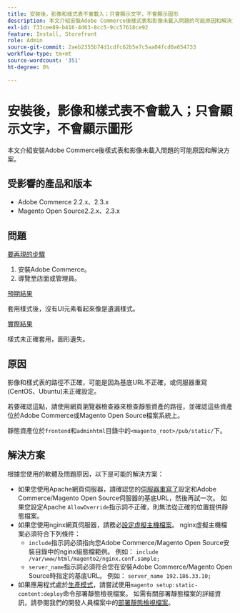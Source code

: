 ```yaml
---
title: 安裝後，影像和樣式表不會載入；只會顯示文字，不會顯示圖形
description: 本文介紹安裝Adobe Commerce後樣式表和影像未載入問題的可能原因和解決方案。
exl-id: f33cee89-b416-4d63-8cc5-9cc57618ce92
feature: Install, Storefront
role: Admin
source-git-commit: 2aeb2355b74d1cdfc62b5e7c5aa04fcd0a654733
workflow-type: tm+mt
source-wordcount: '351'
ht-degree: 0%

---
```


# 安裝後，影像和樣式表不會載入；只會顯示文字，不會顯示圖形

本文介紹安裝Adobe Commerce後樣式表和影像未載入問題的可能原因和解決方案。

## 受影響的產品和版本

* Adobe Commerce 2.2.x、2.3.x
* Magento Open Source2.2.x、2.3.x

## 問題

<u>要再現的步驟</u>

1. 安裝Adobe Commerce。
1. 導覽至店面或管理員。

<u>預期結果</u>

套用樣式後，沒有UI元素看起來像是遺漏樣式。

<u>實際結果</u>

樣式未正確套用，圖形遺失。

## 原因

影像和樣式表的路徑不正確，可能是因為基底URL不正確，或伺服器重寫(CentOS、Ubuntu)未正確設定。

若要確認這點，請使用網頁瀏覽器檢查器來檢查靜態資產的路徑，並確認這些資產位於Adobe Commerce或Magento Open Source檔案系統上。

靜態資產位於`frontend`和`adminhtml`目錄中的`<magento_root>/pub/static/`下。

## 解決方案

根據您使用的軟體及問題原因，以下是可能的解決方案：

* 如果您使用Apache網頁伺服器，請確認您的[伺服器重寫了](https://experienceleague.adobe.com/zh-hant/docs/commerce-operations/installation-guide/prerequisites/web-server/apache#apache-rewrites-and-htaccess)設定和Adobe Commerce/Magento Open Source伺服器的基底URL，然後再試一次。 如果您設定Apache `AllowOverride`指示詞不正確，則無法從正確的位置提供靜態檔案。
* 如果您使用nginx網頁伺服器，請務必[設定虛擬主機檔案](https://experienceleague.adobe.com/zh-hant/docs/commerce-operations/installation-guide/prerequisites/web-server/nginx)。 nginx虛擬主機檔案必須符合下列條件：
   * `include`指示詞必須指向您Adobe Commerce/Magento Open Source安裝目錄中的nginx組態檔範例。 例如：    `include /var/www/html/magento2/nginx.conf.sample;`
   * `server_name`指示詞必須符合您在安裝Adobe Commerce/Magento Open Source時指定的基底URL。 例如： `server_name 192.186.33.10;`
* 如果應用程式處於[生產模式](https://experienceleague.adobe.com/zh-hant/docs/commerce-operations/configuration-guide/setup/application-modes#production-mode)，請嘗試使用`magento setup:static-content:deploy`命令部署靜態檢視檔案。 如需有關部署靜態檔案的詳細資訊，請參閱我們的開發人員檔案中的[部署靜態檢視檔案](https://experienceleague.adobe.com/zh-hant/docs/commerce-operations/installation-guide/tutorials/maintenance-mode)。
